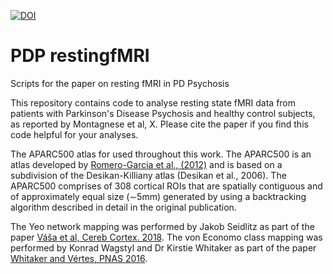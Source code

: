 [![DOI](https://zenodo.org/badge/535666986.svg)](https://zenodo.org/badge/latestdoi/535666986)

# PDP restingfMRI
Scripts for the paper on resting fMRI in PD Psychosis

This repository contains code to analyse resting state fMRI data from patients with Parkinson's Disease Psychosis and healthy control subjects, as reported by Montagnese et al, X. Please cite the paper if you find this code helpful for your analyses. 

The APARC500 atlas for used throughout this work. The APARC500 is an atlas developed by [Romero-Garcia et al., (2012)](https://doi.org/10.1016/j.neuroimage.2011.10.086) and is based on a subdivision of the Desikan-Killiany atlas (Desikan et al., 2006). The APARC500 comprises of 308 cortical ROIs that are spatially contiguous and of approximately equal size (∼5mm) generated by using a backtracking algorithm described in detail in the original publication.

The Yeo network mapping was performed by Jakob Seidlitz as part of the paper [Váša et al, Cereb Cortex. 2018](https://doi.org/10.1093/cercor/bhx249). The von Economo class mapping was performed by Konrad Wagstyl and Dr Kirstie Whitaker as part of the paper [Whitaker and Vértes, PNAS 2016](http://www.pnas.org/content/113/32/9105).


